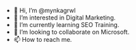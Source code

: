 - 👋 Hi, I’m @mynkagrwl
- 👀 I’m interested in Digital Marketing.
- 🌱 I’m currently learning SEO Training.
- 💞️ I’m looking to collaborate on Microsoft.
- 📫 How to reach me. 

<!---
mynkagrwl/mynkagrwl is a ✨ special ✨ repository because its `README.md` (this file) appears on your GitHub profile.
You can click the Preview link to take a look at your changes.
--->
